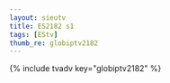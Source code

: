 ```yaml
--- 
layout: sieutv
title: ES2182 s1
tags: [EStv]
thumb_re: globiptv2182
---
```

{% include tvadv key="globiptv2182" %} 
